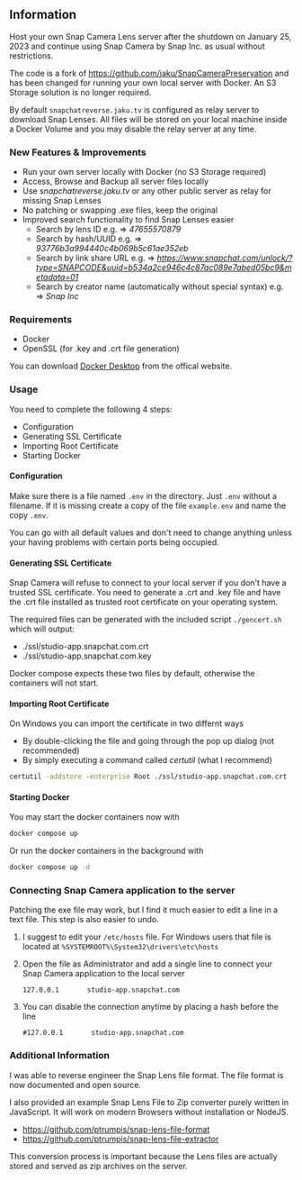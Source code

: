 ## Information
Host your own Snap Camera Lens server after the shutdown on January 25, 2023 and continue using Snap Camera by Snap Inc. as usual without restrictions.

The code is a fork of https://github.com/jaku/SnapCameraPreservation and has been changed for running your own local server with Docker. An S3 Storage solution is no longer required.

By default `snapchatreverse.jaku.tv` is configured as relay server to download Snap Lenses.
All files will be stored on your local machine inside a Docker Volume and you may disable the relay server at any time.

### New Features & Improvements
- Run your own server locally with Docker (no S3 Storage required)
- Access, Browse and Backup all server files locally
- Use *snapchatreverse.jaku.tv* or any other public server as relay for missing Snap Lenses
- No patching or swapping .exe files, keep the original
- Improved search functionality to find Snap Lenses easier
  - Search by lens ID e.g. => *47655570879*
  - Search by hash/UUID e.g. => *93776b3a994440c4b069b5c61ae352eb*
  - Search by link share URL e.g. => *https://www.snapchat.com/unlock/?type=SNAPCODE&uuid=b534a2ce946c4c87ac089e7abed05bc9&metadata=01*
  - Search by creator name (automatically without special syntax) e.g. => *Snap Inc*

### Requirements
- Docker
- OpenSSL (for .key and .crt file generation)

You can download [Docker Desktop](https://www.docker.com/products/docker-desktop/) from the offical website.

### Usage
You need to complete the following 4 steps:
- Configuration
- Generating SSL Certificate
- Importing Root Certificate
- Starting Docker

#### Configuration
Make sure there is a file named `.env` in the directory. Just `.env` without a filename.
If it is missing create a copy of the file `example.env` and name the copy `.env`.

You can go with all default values and don't need to change anything unless your having problems with certain ports being occupied.

#### Generating SSL Certificate
Snap Camera will refuse to connect to your local server if you don't have a trusted SSL certificate.
You need to generate a .crt and .key file and have the .crt file installed as trusted root certificate on your operating system.

The required files can be generated with the included script `./gencert.sh` which will output:
- ./ssl/studio-app.snapchat.com.crt
- ./ssl/studio-app.snapchat.com.key

Docker compose expects these two files by default, otherwise the containers will not start.

#### Importing Root Certificate
On Windows you can import the certificate in two differnt ways
- By double-clicking the file and going through the pop up dialog (not recommended)
- By simply executing a command called *certutil* (what I recommend)

```bash
certutil -addstore -enterprise Root ./ssl/studio-app.snapchat.com.crt
```

#### Starting Docker
You may start the docker containers now with
```bash
docker compose up
```

Or run the docker containers in the background with
```bash
docker compose up -d
```

### Connecting Snap Camera application to the server

Patching the exe file may work, but I find it much easier to edit a line in a text file. This step is also easier to undo.

1. I suggest to edit your `/etc/hosts` file. For Windows users that file is located at `%SYSTEMROOT%\System32\drivers\etc\hosts`

2. Open the file as Administrator and add a single line to connect your Snap Camera application to the local server
   ```hosts
   127.0.0.1       studio-app.snapchat.com
   ```
   
3. You can disable the connection anytime by placing a hash before the line
   ```hosts
   #127.0.0.1       studio-app.snapchat.com
   ```

### Additional Information

I was able to reverse engineer the Snap Lens file format. The file format is now documented and open source.

I also provided an example Snap Lens File to Zip converter purely written in JavaScript. It will work on modern Browsers without installation or NodeJS.

- https://github.com/ptrumpis/snap-lens-file-format
- https://github.com/ptrumpis/snap-lens-file-extractor

This conversion process is important because the Lens files are actually stored and served as zip archives on the server.
